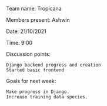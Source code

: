 

Team name: Tropicana

Members present: Ashwin

Date: 21/10/2021

Time: 9:00 

Discussion points:

    Django backend progress and creation
    Started basic frontend

Goals for next week:

    Make progress in Django.
    Increase training data species.

